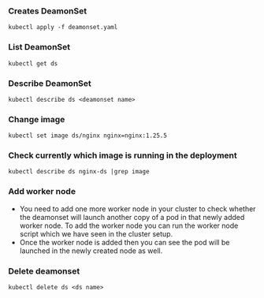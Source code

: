 ### Creates DeamonSet
```
kubectl apply -f deamonset.yaml
```
### List DeamonSet
```
kubectl get ds
```
### Describe DeamonSet
```
kubectl describe ds <deamonset name>
```

### Change image
```
kubectl set image ds/nginx nginx=nginx:1.25.5
```

### Check currently which image is running in the deployment
```
kubectl describe ds nginx-ds |grep image
```

### Add worker node

- You need to add one more worker node in your cluster to check whether the deamonset will launch another copy of a pod in that newly added worker node. To add the worker node you can run the worker node script which we have seen in the cluster setup.
- Once the worker node is added then you can see the pod will be launched in the newly created node as well.

### Delete deamonset
```
kubectl delete ds <ds name>
